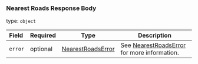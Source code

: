 <!--- This is a generated file, do not edit! -->
<!--- [START maps_http_schema_nearestroadserrorresponse] -->
<h3 class="schema-object" id="NearestRoadsErrorResponse">Nearest Roads Response Body</h3>

type: `object`

| Field   | Required | Type                                                        | Description                                                                           |
| :------ | -------- | ----------------------------------------------------------- | ------------------------------------------------------------------------------------- |
| `error` | optional | [NearestRoadsError](#NearestRoadsError "NearestRoadsError") | See [NearestRoadsError](#NearestRoadsError "NearestRoadsError") for more information. |

<!--- [END maps_http_schema_nearestroadserrorresponse] -->